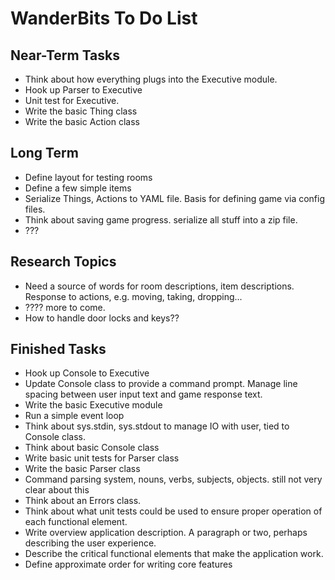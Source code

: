 
WanderBits To Do List
=====================

Near-Term Tasks
---------------
- Think about how everything plugs into the Executive module.
- Hook up Parser to Executive
- Unit test for Executive.
- Write the basic Thing class
- Write the basic Action class


Long Term
---------
- Define layout for testing rooms
- Define a few simple items
- Serialize Things, Actions to YAML file.  Basis for defining game via config files.
- Think about saving game progress.  serialize all stuff into a zip file.
- ???

Research Topics
---------------
- Need a source of words for room descriptions, item descriptions.  Response to actions, e.g. moving, taking, dropping...
- ???? more to come.
- How to handle door locks and keys??

Finished Tasks
--------------
- Hook up Console to Executive
- Update Console class to provide a command prompt.  Manage line spacing between user input text and game response text.
- Write the basic Executive module
- Run a simple event loop
- Think about sys.stdin, sys.stdout to manage IO with user, tied to Console class.
- Think about basic Console class
- Write basic unit tests for Parser class
- Write the basic Parser class
- Command parsing system, nouns, verbs, subjects, objects.  still not very clear about this
- Think about an Errors class.
- Think about what unit tests could be used to ensure proper operation of each functional element.
- Write overview application description.  A paragraph or two, perhaps describing the user experience.
- Describe the critical functional elements that make the application work.
- Define approximate order for writing core features

